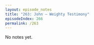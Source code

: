 ```yaml
---
layout: episode_notes
title: "263: John — Weighty Testimony"
episodeIndex: 266
permalink: /263
---
```

No notes yet.
